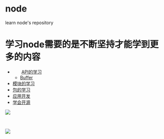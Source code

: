 # node
learn node's repository 

<h1>学习node需要的是不断坚持才能学到更多的内容</h1>
<ul>
		<li>
		　　<a href="javascript:;">API的学习</a>
		    <ul>
		      <li><a href="http://www.tuicool.com/articles/rIZBvq">Buffer</a></li>
		    </ul/>
		</li>
		<li><a href="javascript:;">模块的学习</a></li>
		<li><a href="javascript:;">包的学习</a></li>
		<li><a href="javascript:;">应用开发</a></li>
		<li><a href="javascript:;">学会开源</a></li>
</ul>
<p><img src="http://linux.it.net.cn/uploads/allimg/150219/14004C625-0.jpg?2015029135438" /></p>
<br/>
<p><img src="http://static.open-open.com/lib/uploadImg/20150402/20150402105345_812.png"/></p>
